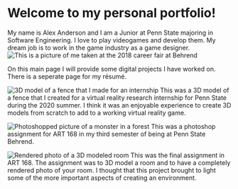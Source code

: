 # Welcome to my personal portfolio!

My name is Alex Anderson and I am a Junior at Penn State majoring in Software Engineering.
I love to play videogames and develop them.
My dream job is to work in the game industry as a game designer.
![This is a picture of me taken at the 2018 career fair at Behrend](https://raw.githubusercontent.com/AlexanderRAnderson/my_site/master/docs/images/Alex.jpg)

On this main page I will provide some digital projects I have worked on. 
There is a seperate page for my résumé.  

![3D model of a fence that I made for an internship](https://raw.githubusercontent.com/AlexanderRAnderson/my_site/master/docs/images/Fence.PNG)
This was a 3D model of a fence that I created for a virtual reality research internship for Penn State during the 2020 summer. I think it was an enjoyable experience to create 3D models from scratch to add to a working virtual reality game.  

![Photoshopped picture of a monster in a forest](https://raw.githubusercontent.com/AlexanderRAnderson/my_site/master/docs/images/Forest.png)
This was a photoshop assignment for ART 168 in my third semester of being at Penn State Behrend.  

![Rendered photo of a 3D modeled room](https://raw.githubusercontent.com/AlexanderRAnderson/my_site/master/docs/images/Room.PNG)
This was the final assignment in ART 168. The assignment was to 3D model a room and to have a completely rendered photo of your room. I thought that this project brought to light some of the more important aspects of creating an environment.  
